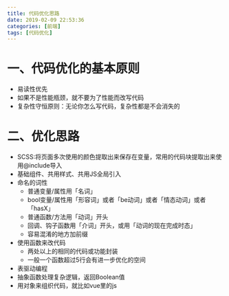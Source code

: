 ```yaml
---
title: 代码优化思路
date: 2019-02-09 22:53:36
categories: [前端]
tags: [代码优化]
---
```


# 一、代码优化的基本原则

- 易读性优先
- 如果不是性能瓶颈，就不要为了性能而改写代码
- 复杂性守恒原则：无论你怎么写代码，复杂性都是不会消失的

# 二、优化思路

- SCSS:将页面多次使用的颜色提取出来保存在变量，常用的代码块提取出来使用@include导入
- 基础组件、共用样式、共用JS全局引入
- 命名的词性
    - 普通变量/属性用「名词」
    - bool变量/属性用「形容词」或者「be动词」或者「情态动词」或者「hasX」
    - 普通函数/方法用「动词」开头
    - 回调、钩子函数用「介词」开头，或用「动词的现在完成时态」
    - 容易混淆的地方加前缀
- 使用函数来改代码
    - 两处以上的相同的代码或功能封装
    - 一般一个函数超过5行会有进一步优化的空间
- 表驱动编程
- 抽象函数处理复杂逻辑，返回Boolean值
- 用对象来组织代码，就比如vue里的js